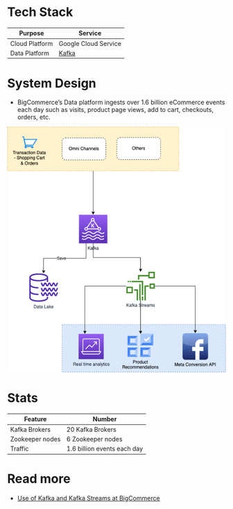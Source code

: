 # Tech Stack

| Purpose        | Service                                                                                                |
|----------------|--------------------------------------------------------------------------------------------------------|
| Cloud Platform | Google Cloud Service                                                                                   |
| Data Platform  | [Kafka](https://github.com/Anshul619/HLD-System-Designs/tree/main/2_MessageBrokersEDA/Kafka/Readme.md) |

# System Design
- BigCommerce’s Data platform ingests over 1.6 billion eCommerce events each day such as visits, product page views, add to cart, checkouts, orders, etc.

![](BigCommerceHLD.png)

# Stats

| Feature         | Number                      |
|-----------------|-----------------------------|
| Kafka Brokers   | 20 Kafka Brokers            |
| Zookeeper nodes | 6 Zookeeper nodes           |
| Traffic         | 1.6 billion events each day |

# Read more
- [Use of Kafka and Kafka Streams at BigCommerce](https://www.bigeng.io/kafka/)
